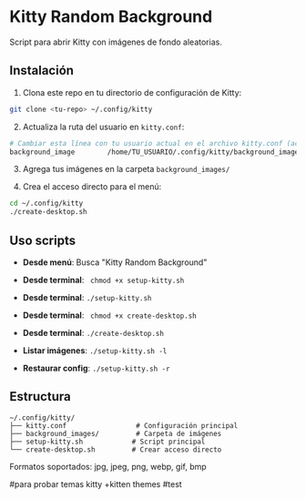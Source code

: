 # Kitty Random Background

Script para abrir Kitty con imágenes de fondo aleatorias.

## Instalación

1. Clona este repo en tu directorio de configuración de Kitty:

```bash
git clone <tu-repo> ~/.config/kitty
```

2. Actualiza la ruta del usuario en `kitty.conf`:

```bash
# Cambiar esta línea con tu usuario actual en el archivo kitty.conf (actualmente con dasdasd)
background_image        /home/TU_USUARIO/.config/kitty/background_images/default_background.webp
```

3. Agrega tus imágenes en la carpeta `background_images/`

4. Crea el acceso directo para el menú:

```bash
cd ~/.config/kitty
./create-desktop.sh
```

## Uso scripts

- **Desde menú**: Busca "Kitty Random Background"
- **Desde terminal**: ` chmod +x setup-kitty.sh`
- **Desde terminal**: `./setup-kitty.sh`

- **Desde terminal**: ` chmod +x create-desktop.sh`
- **Desde terminal**: `./create-desktop.sh`

- **Listar imágenes**: `./setup-kitty.sh -l`
- **Restaurar config**: `./setup-kitty.sh -r`

## Estructura

```
~/.config/kitty/
├── kitty.conf                 # Configuración principal
├── background_images/         # Carpeta de imágenes
├── setup-kitty.sh            # Script principal
└── create-desktop.sh         # Crear acceso directo
```

Formatos soportados: jpg, jpeg, png, webp, gif, bmp

#para probar temas
kitty +kitten themes
#test

